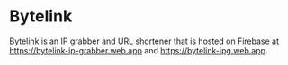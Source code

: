 # Bytelink
Bytelink is an IP grabber and URL shortener that is hosted on Firebase at https://bytelink-ip-grabber.web.app and https://bytelink-ipg.web.app.
